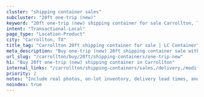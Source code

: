 ```yaml
---
cluster: "shipping container sales"
subcluster: "20ft one-trip (new)"
keyword: "20ft one-trip (new) shipping container for sale Carrollton, TX"
intent: "Transactional-Local"
page_type: "Location-Product"
city: "Carrollton, TX"
title_tag: "Carrollton 20ft shipping container for sale | LC Container"
meta_description: "Buy one-trip (new) 20ft shipping container sale with local delivery in Carrollton, TX. LC Container — local Since 2003. Request a fast quote today."
url_slug: "/carrollton/buy/20ft/shipping-containers/one-trip-new"
h1: "Buy 20ft one-trip (new) shipping container in Carrollton"
internal_links: "/carrollton/shipping-containers/sales,/delivery,/modifications"
priority: 2
notes: "Include real photos, on-lot inventory, delivery lead times, and financing info."
noindex: true
---
```


<!-- TODO: Add unique city/inventory copy, images, and internal links here. -->
